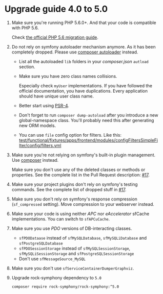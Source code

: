 Upgrade guide 4.0 to 5.0
========================

1. Make sure you're running PHP 5.6.0+.
   And that your code is compatible with PHP 5.6.
   
   Check [the official PHP 5.6 migration guide](http://php.net/migration56). 

2. Do not rely on symfony autoloader mechanism anymore. 
   As it has been completely dropped.
   Please use [composer autoloader](https://getcomposer.org/doc/01-basic-usage.md#autoloading) instead.
   
   - List all the autoloaded `lib` folders in your *composer.json* `autload` section.

   - Make sure you have zero class names collisions. 
     
     Especially check `myUser` implementations. 
     If you have followed the official documentation, you have duplications. 
     Every application should have unique user class name.
     
   - Better start using [PSR-4](https://www.php-fig.org/psr/psr-4/).

   - Don't forget to run `composer dump-autoload` after you introduce a new global-namespace class.
     You'll probably need this after generating new ORM models.
     
   - You can use `file` config option for filters. Like this: 
     [test/functional/fixtures/apps/frontend/modules/configFiltersSimpleFilter/config/filters.yml](https://github.com/rock-symphony/rock-symphony/blob/d62f1348/test/functional/fixtures/apps/frontend/modules/configFiltersSimpleFilter/config/filters.yml#L9)
    
3. Make sure you're not relying on symfony's built-in plugin management.
   Use [composer](https://getcomposer.org/) instead.
   
   Make sure you don't use any of the deleted classes or methods or properties.
   See the complete list in the Pull Request description: 
   [#17](https://github.com/rock-symphony/rock-symphony/pull/17).
   
4. Make sure your project plugins don't rely on symfony's testing commands.
   See the complete list of dropped stuff in 
   [#17](https://github.com/rock-symphony/rock-symphony/pull/18).

5. Make sure you don't rely on symfony's response compression (`sf_compressed` setting).
   Move compression to your webserver instead.

6. Make sure your code is using neither *APC* nor *eAccelerator* sfCache implementations.
   You can switch to `sfAPCuCache`. 
   
7. Make sure you use *PDO* versions of DB-interacting classes.
   - `sfPDODataase` instead of `sfMySQLDatabase`, `sfMySQLiDatabase` and `sfPostgreSQLDatabase`
   - `sfPDOSessionStorage` instead of `sfMySQLSessionStorage`, `sfMySQLiSessionStorage` and `sfPostgreSQLSessionStorage`
   - Don't use `sfMessageSource_MySQL` 

8. Make sure you don't use `sfServiceContainerDumperGraphviz`.

9. Upgrade rock-symphony dependency to `5.0`

   ```bash
   composer require rock-symphony/rock-symphony:^5.0
   ```
